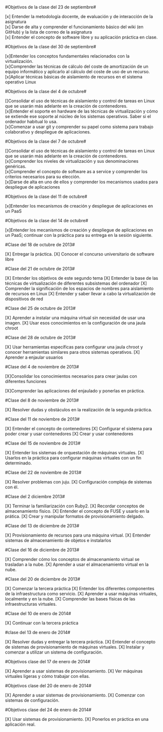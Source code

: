 #Objetivos de la clase del 23 de septiembre#

[x] Entender la metodología docente, de evaluación y de interacción de la asignatura
<br>
[x] Darse de alta y comprender el funcionamiento básico del wiki (en GitHub) y la lista de correo de la asignatura
<br>
[x] Entender el concepto de software libre y su aplicación práctica en clase.

#Objetivos de la clase del 30 de septiembre#

[x]Entender los conceptos fundamentales relacionados con la virtualización.
<br>
[x]Comprender las técnicas de cálculo del coste de amortización de un equipo informático y aplicarlo al cálculo del coste de uso de un recurso.
<br>
[x]Aplicar técnicas básicas de aislamiento de recursos en el sistema operativo Linux

#Objetivos de la clase del 4 de octubre#

[]Consolidar el uso de técnicas de aislamiento y control de tareas en Linux que se usarán más adelante en la creación de contenedores.
<br>
[x]Entender el soporte en hardware de las técnicas de virtualización y cómo se extiende ese soporte al núcleo de los sistemas operativos. Saber si el ordenador habitual lo usa.
<br>
[x]Comenzar a usar git y comprender su papel como sistema para trabajo colaborativo y despliegue de aplicaciones.

#Objetivos de la clase del 7 de octubre#

[]Consolidar el uso de técnicas de aislamiento y control de tareas en Linux que se usarán más adelante en la creación de contenedores.
<br>
[x]Comprender los niveles de virtualización y sus denominaciones genéricas.
<br>
[x]Comprender el concepto de software as a service y comprender los criterios necesarios para su elección.
<br>
[x]Darse de alta en uno de ellos y comprender los mecanismos usados para despliegue de aplicaciones

#Objetivos de la clase del 11 de octubre#

[x]Entender los mecanismos de creación y despliegue de aplicaciones en un PaaS

#Objetivos de la clase del 14 de octubre#

[x]Entender los mecanismos de creación y despliegue de aplicaciones en un PaaS; continuar con la práctica para su entrega en la sesión siguiente.

#Clase del 18 de octubre de 2013#

[X] Entregar la práctica.
[X] Conocer el concurso universitario de software libre

#Clase del 21 de octubre de 2013#

[X] Entender los objetivos de este segundo tema
[X] Entender la base de las técnicas de virtualización de diferentes subsistemas del ordenador
[X] Comprender la significación de los espacios de nombres para aislamiento de recursos en Linux
[X] Entender y saber llevar a cabo la virtualización de dispositivos de red

#Clase del 25 de octubre de 2013#

[X] Aprender a instalar una máquina virtual sin necesidad de usar una imagen.
[X] Usar esos conocimientos en la configuración de una jaula chroot

#Clase del 28 de octubre de 2013#

[X] Usar herramientas específicas para configurar una jaula chroot y conocer herramientas similares para otros sistemas operativos.
[X] Aprender a enjaular usuarios

#Clase del 4 de noviembre de 2013#

[X]Consolidar los conocimientos necesarios para crear jaulas con diferentes funciones

[X]Comprender las aplicaciones del enjaulado y ponerlas en práctica.

#Clase del 8 de noviembre de 2013#

[X] Resolver dudas y obstáculos en la realización de la segunda práctica.

#Clase del 11 de noviembre de 2013#

[X] Entender el concepto de contenedores
[X] Configurar el sistema para poder crear y usar contenedores
[X] Crear y usar contenedores

#Clase del 15 de noviembre de 2013#

[X] Entender los sistemas de orquestación de máquinas virtuales.
[X] Usarlos en la práctica para configurar máquinas virtuales con un fin determinado.

#Clase del 22 de noviembre de 2013#

[X] Resolver problemas con juju.
[X] Configuración compleja de sistemas con él.

#Clase del 2 diciembre 2013#

[X] Terminar la familiarización con Ruby2.
[X] Recordar conceptos de almacenamiento físico.
[X] Entender el concepto de FUSE y usarlo en la prática.
[X] Crear y manipular formatos de provisionamiento delgado.

#Clase del 13 de diciembre de 2013#

[X] Provisionamiento de recursos para una máquina virtual.
[X] Entender sistemas de almacenamiento de objetos e instalarlos

#Clase del 16 de diciembre de 2013#

[X] Comprender cómo los conceptos de almacenamiento virtual se trasladan a la nube.
[X] Aprender a usar el almacenamiento virtual en la nube.

#Clase del 20 de diciembre de 2013#

[X] Comenzar la tercera práctica
[X] Entender los diferentes componentes de la infraestructura como servicio.
[X] Aprender a usar máquinas virtuales, localmente y en la nube.
[X] Comprender las bases físicas de las infraestructuras virtuales.

#Clase del 10 de enero de 2014#

[X] Continuar con la tercera práctica

#clase del 13 de enero de 2014#

[X] Resolver dudas y entregar la tercera práctica.
[X] Entender el concepto de sistemas de provisionamiento de máquinas virtuales.
[X] Instalar y comenzar a utilizar un sistema de configuración.

#Objetivos clase del 17 de enero de 2014#

[X] Aprender a usar sistemas de provisionamiento.
[X] Ver máquinas virtuales ligeras y cómo trabajar con ellas.

#Objetivos clase del 20 de enero de 2014#

[X] Aprender a usar sistemas de provisionamiento.
[X] Comenzar con sistemas de configuración.

#Objetivos clase del 24 de enero de 2014#

[X] Usar sistemas de provisionamiento.
[X] Ponerlos en práctica en una aplicación real.
